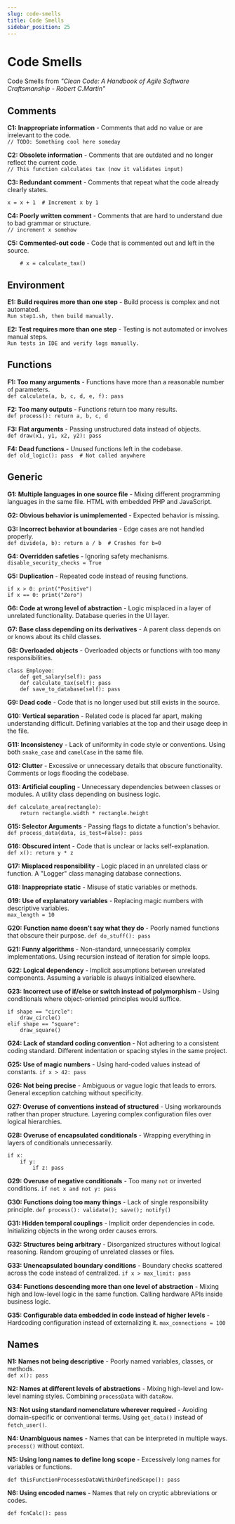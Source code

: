 ```yaml
---
slug: code-smells
title: Code Smells
sidebar_position: 25
---
```


# Code Smells
Code Smells from *"Clean Code: A Handbook of Agile Software Craftsmanship - Robert C.Martin"*

## Comments
**C1: Inappropriate information** - Comments that add no value or are irrelevant to the code.  
    `// TODO: Something cool here someday`

**C2: Obsolete information** - Comments that are outdated and no longer reflect the current code.  
    `// This function calculates tax (now it validates input)`

**C3: Redundant comment** - Comments that repeat what the code already clearly states.
```
x = x + 1  # Increment x by 1
```

**C4: Poorly written comment**  - Comments that are hard to understand due to bad grammar or structure.  
   `// increment x somehow`

**C5: Commented-out code** - Code that is commented out and left in the source.  
```
    # x = calculate_tax()
```

## Environment
**E1: Build requires more than one step** - Build process is complex and not automated.  
    `Run step1.sh, then build manually.`

**E2: Test requires more than one step** - Testing is not automated or involves manual steps.  
    `Run tests in IDE and verify logs manually.`

## Functions
**F1: Too many arguments** - Functions have more than a reasonable number of parameters.  
    `def calculate(a, b, c, d, e, f): pass`

**F2: Too many outputs** - Functions return too many results.  
    `def process(): return a, b, c, d`

**F3: Flat arguments** - Passing unstructured data instead of objects.  
    `def draw(x1, y1, x2, y2): pass`

**F4: Dead functions** - Unused functions left in the codebase.  
    `def old_logic(): pass  # Not called anywhere`

## Generic
**G1: Multiple languages in one source file** - Mixing different programming languages in the same file. HTML with embedded PHP and JavaScript.

**G2: Obvious behavior is unimplemented** - Expected behavior is missing.  

**G3: Incorrect behavior at boundaries** - Edge cases are not handled properly.  
    `def divide(a, b): return a / b  # Crashes for b=0`

**G4: Overridden safeties** - Ignoring safety mechanisms.
    `disable_security_checks = True`

**G5: Duplication** - Repeated code instead of reusing functions.  
```
if x > 0: print("Positive")
if x == 0: print("Zero")
```

**G6: Code at wrong level of abstraction** - Logic misplaced in a layer of unrelated functionality. Database queries in the UI layer.

**G7: Base class depending on its derivatives** - A parent class depends on or knows about its child classes.  

**G8: Overloaded objects** - Overloaded objects or functions with too many responsibilities.  
```
class Employee:
    def get_salary(self): pass
    def calculate_tax(self): pass
    def save_to_database(self): pass
```

**G9: Dead code** - Code that is no longer used but still exists in the source.  

**G10: Vertical separation** -  Related code is placed far apart, making understanding difficult. Defining variables at the top and their usage deep in the file.

**G11: Inconsistency** -  Lack of uniformity in code style or conventions. Using both `snake_case` and `camelCase` in the same file.

**G12: Clutter** -  Excessive or unnecessary details that obscure functionality. Comments or logs flooding the codebase.

**G13: Artificial coupling** -  Unnecessary dependencies between classes or modules. A utility class depending on business logic.

```
def calculate_area(rectangle):
    return rectangle.width * rectangle.height
```

**G15: Selector Arguments** -  Passing flags to dictate a function's behavior.
`def process_data(data, is_test=False): pass`

**G16: Obscured intent** -  Code that is unclear or lacks self-explanation.  
`def x(): return y * z`

**G17: Misplaced responsibility** -  Logic placed in an unrelated class or function. A "Logger" class managing database connections.

**G18: Inappropriate static** -  Misuse of static variables or methods.  

**G19: Use of explanatory variables** -  Replacing magic numbers with descriptive variables.  
`max_length = 10`

**G20: Function name doesn’t say what they do** -  Poorly named functions that obscure their purpose.
`def do_stuff(): pass`

**G21: Funny algorithms** -  Non-standard, unnecessarily complex implementations. Using recursion instead of iteration for simple loops.

**G22: Logical dependency** -  Implicit assumptions between unrelated components. Assuming a variable is always initialized elsewhere.

**G23: Incorrect use of if/else or switch instead of polymorphism** -  Using conditionals where object-oriented principles would suffice.  
 
```
if shape == "circle":
    draw_circle()
elif shape == "square":
    draw_square()
```

**G24: Lack of standard coding convention** -  Not adhering to a consistent coding standard. Different indentation or spacing styles in the same project.

**G25: Use of magic numbers** -  Using hard-coded values instead of constants.
`if x > 42: pass`

**G26: Not being precise** -  Ambiguous or vague logic that leads to errors. General exception catching without specificity.

**G27: Overuse of conventions instead of structured** -  Using workarounds rather than proper structure. Layering complex configuration files over logical hierarchies.

**G28: Overuse of encapsulated conditionals** -  Wrapping everything in layers of conditionals unnecessarily.
```
if x:
    if y:
        if z: pass
```

**G29: Overuse of negative conditionals** -  Too many `not` or inverted conditions.
`if not x and not y: pass`

**G30: Functions doing too many things** -  Lack of single responsibility principle. 
`def process(): validate(); save(); notify()`

**G31: Hidden temporal couplings** -  Implicit order dependencies in code. Initializing objects in the wrong order causes errors.

**G32: Structures being arbitrary** -  Disorganized structures without logical reasoning. Random grouping of unrelated classes or files.

**G33: Unencapsulated boundary conditions** -  Boundary checks scattered across the code instead of centralized.
`if x > max_limit: pass`

**G34: Functions descending more than one level of abstraction** -  Mixing high and low-level logic in the same function. Calling hardware APIs inside business logic.

**G35: Configurable data embedded in code instead of higher levels** -  Hardcoding configuration instead of externalizing it.
`max_connections = 100`

## Names
**N1: Names not being descriptive** - Poorly named variables, classes, or methods.  
`def x(): pass`

**N2: Names at different levels of abstractions** - Mixing high-level and low-level naming styles. Combining `processData` with `dataRow`.

**N3: Not using standard nomenclature wherever required** - Avoiding domain-specific or conventional terms. Using `get_data()` instead of `fetch_user()`.

**N4: Unambiguous names** - Names that can be interpreted in multiple ways. `process()` without context.

**N5: Using long names to define long scope** - Excessively long names for variables or functions.
```
def thisFunctionProcessesDataWithinDefinedScope(): pass
```

**N6: Using encoded names** - Names that rely on cryptic abbreviations or codes.  
```
def fcnCalc(): pass
```
